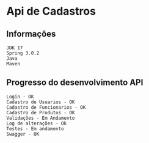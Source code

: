 # Api de Cadastros
## Informações
    JDK 17
    Spring 3.0.2
    Java
    Maven

## Progresso do desenvolvimento API
    Login - OK
    Cadastro de Usuarios - OK
    Cadastro de Funcionarios - OK 
    Cadastro de Produtos - OK
    Validações - Em Andamento
    Log de alterações - Ok
    Testes - Em andamento
    Swagger - OK